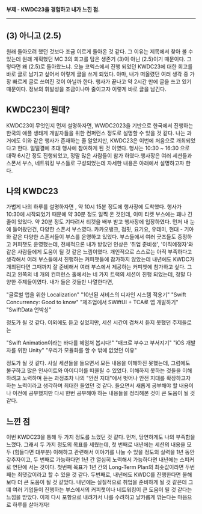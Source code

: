 <p><strong>부제 - KWDC23을 경험하고 내가 느낀 점.</strong></p>
<hr />
<h2 id="3-아니고-25">(3) 아니고 (2.5)</h2>
<p>원래 돌아오려 했던 것보다 조금 이르게 돌아온 것 같다. 그 이유는 제목에서 찾아 볼 수 있는데 원래 계획했던 MC 3의 회고를 담은 생존기 (3)이 아닌 (2.5)이기 때문이다. 그렇다면 왜 (2.5)로 돌아왔느냐. 오늘 코엑스에서 진행 되었던 KWDC23에 대한 회고를 바로 글로 남기고 싶어서 이렇게 글을 쓰게 되었다. 아마, 내가 떠올렸던 여러 생각 중 가장 빠르게 글로 쓰여진 것이 아닐까 한다. 행사가 끝나고 약 2시간 만에 글을 쓰고 있기 때문이다. 정보의 휘발성을 조금이나마 줄이고자 이렇게 바로 글을 남긴다.</p>
<h2 id="kwdc23이-뭔데">KWDC23이 뭔데?</h2>
<p>KWDC23이 무엇인지 먼저 설명하자면, WWDC2023을 기반으로 한국에서 진행하는 한국의 애플 생태계 개발자들을 위한 컨퍼런스 정도로 설명할 수 있을 것 같다. 나는 과거에도 이와 같은 행사가 존재하는 줄 알았지만, KWDC23은 이번에 처음으로 개최되었다고 한다. 얼떨결에 초대 행사에 참여하게 된 것 이였다. 행사는 10:30 ~ 16:30 으로 대략 6시간 정도 진행되었고, 정말 많은 사람들이 참가 하였다.행사장은 여러 세션들과 스폰서 부스, 네트워킹 부스들로 구성되었는데 자세한 내용은 아래에서 설명하고자 한다.</p>
<h2 id="나의-kwdc23">나의 KWDC23</h2>
<p>가볍게 나의 하루를 설명하자면 , 약 10시 15분 정도에 행사장에 도착했다. 행사가 10:30에 시작되었기 때문에 약 30분 정도 일찍 온 것인데, 이미 티켓 부스에는 꽤나 긴 줄이 있었다. 약 20분 정도 기다려서 티켓을 배부 받고 행사장에 입장하였다. 먼저 내 눈에 들어왔던건, 다양한 스폰서 부스였다. 카카오뱅크, 점핏, 요기요, 유데미, 현대 - 기아와 같은 다양한 스폰서들이 부스를 운영하고 있었다. 부스들에서 여러 굿즈들도 증정하고 커피챗도 운영했는데, 전체적으론 내가 받았던 인상은 '취업 준비생', '이직예정자'와 같은 사람들에게 도움이 될 것 같은 느낌이였다. 개인적으로 스스로는 아직 부족하다고 생각해서 여러 부스들에서 진행하는 커피챗들에 참가하지 않았는데 내년에도 KWDC가 개최된다면 그때까지 잘 준비해서 여러 부스에서 제공하는 커피챗에 참가하고 싶다. 그리고 왼쪽의 네 개의 컨퍼런스 홀에서는 네 가지 트랙의 세션이 진행 되었는데, 정말 다양한 주제들이였다. 내가 들은 것들만 나열한다면, </p>
<blockquote>
</blockquote>
<p>&quot;글로벌 앱을 위한 Localization&quot;
&quot;10년된 서비스의 디자인 시스템 적용기&quot;
&quot;Swift Concurrency: Good to know&quot;
&quot;제조업에서 SWiftUI + TCA로 앱 개발하기&quot;
&quot;SwiftData 언박싱&quot; </p>
<p>정도가 될 것 같다.
이외에도 듣고 싶었지만, 세션 시간이 겹쳐서 듣지 못했던 주제들로는 </p>
<blockquote>
</blockquote>
<p>&quot;Swift Animation이라는 바다를 헤엄쳐 봅시다!&quot;
&quot;매크로 부수고 부서지기&quot;
&quot;iOS 개발자를 위한 Unity&quot;
&quot;우리가 모듈화를 할 수 밖에 없었던 이유&quot;</p>
<p>정도가 될 것 같다.
사실 세션들을 들으면서 모든 내용을 이해하진 못했는데, 그럼에도 불구하고 많은 인사이트와 아이디어를 떠올릴 수 있었다. 이해하지 못하는 것들을 이해하려고 노력하며 듣는 과정조차 나의 &quot;안전 지대&quot;에서 벗어나 안전 지대를 확장하고자 하는 노력이라고 생각하며 최대한 들었던 것 같다. 들으면서 새롭게 공부해야 할 내용이나 이전에 공부했지만 다시 한번 공부해야 하는 내용들을 정리해본 것이 큰 도움이 될 것 같다. </p>
<h2 id="느낀-점">느낀 점</h2>
<p>이번 KWDC23을 통해 두 가지 정도를 느꼈던 것 같다. 먼저, 당연하게도 나의 부족함을 느꼈다. 그래서 두 가지 정도의 목표를 세웠는데, 첫 번째로 내년에는 세션의 내용을 모두 (힘들다면 대부분) 이해하고 관련해서 이야기를 나눌 수 있을 정도의 실력을 1년 동안 갖추자이고, 두 번째로 가능하다면 1년 간 열심히 노력해서 가능하다면 내년에는 스피커로 연단에 서는 것이다. 첫번째 목표가 1년 간의 Long-Term Plan의 최솟값이라면 두번째는 최댓값이라고 할 수 있을 것 같다.
두번째로, 내년에도 KWDC를 진행한다면 올해보다 더 큰 도움이 될 것 같았다. 내년에는 실질적으로 취업을 준비하게 될 것 같은데 그 떄 여러 기업들이 진행하는 부스에서의 커피챗이나 네트워킹이 큰 도움이 될 것 같다는 느낌을 받았다. 
이제 다시 포항으로 내려가서 나를 수려하고 날카롭게 깎는다는 마음으로 하루를 살아가자!</p>